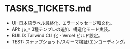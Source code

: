 # TASKS_TICKETS.md

* UI: 日本語ラベル最終化、エラーメッセージ和文化。
* API: `jp_*` 3種テンプレの追加、構造化モード実装。
* BUILD: Tailwind CLI 化・Vercel ビルド設定。
* TEST: スナップショット/スキーマ検証/エンコーディング。

